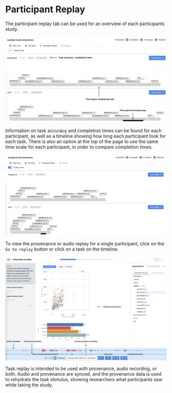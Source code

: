 # Participant Replay

The participant replay tab can be used for an overview of each participants study. 

![Participant Replay](./img/participant-replay-overview.png)

Information on task accuracy and completion times can be found for each participant, as well as a timeline showing how long each participant took for each task. There is also an option at the top of the page to use the same time scale for each participant, in order to compare completion times. 

![Participant Replay Scaled](./img/participant-replay-overview-scaled.png)

To view the provenance or audio replay for a single participant, click on the `Go to replay` button or click on a task on the timeline. 

![Single Replay](./img/single-replay.png)

Task replay is intended to be used with provenance, audio recording, or both. Audio and provenance are synced, and the provenance data is used to rehydrate the task stimulus, showing researchers what participants saw while taking the study. 